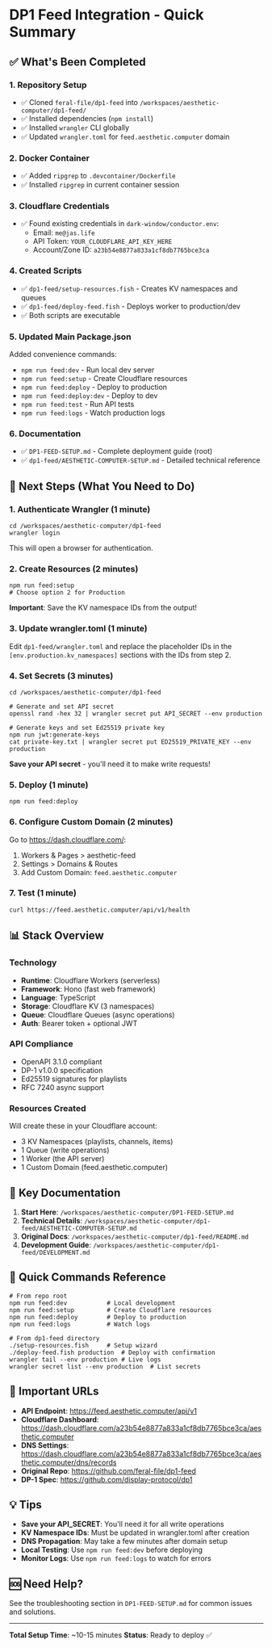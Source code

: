 # DP1 Feed Integration - Quick Summary

## ✅ What's Been Completed

### 1. Repository Setup
- ✅ Cloned `feral-file/dp1-feed` into `/workspaces/aesthetic-computer/dp1-feed/`
- ✅ Installed dependencies (`npm install`)
- ✅ Installed `wrangler` CLI globally
- ✅ Updated `wrangler.toml` for `feed.aesthetic.computer` domain

### 2. Docker Container
- ✅ Added `ripgrep` to `.devcontainer/Dockerfile`
- ✅ Installed `ripgrep` in current container session

### 3. Cloudflare Credentials
- ✅ Found existing credentials in `dark-window/conductor.env`:
  - Email: `me@jas.life`
  - API Token: `YOUR_CLOUDFLARE_API_KEY_HERE`
  - Account/Zone ID: `a23b54e8877a833a1cf8db7765bce3ca`

### 4. Created Scripts
- ✅ `dp1-feed/setup-resources.fish` - Creates KV namespaces and queues
- ✅ `dp1-feed/deploy-feed.fish` - Deploys worker to production/dev
- ✅ Both scripts are executable

### 5. Updated Main Package.json
Added convenience commands:
- `npm run feed:dev` - Run local dev server
- `npm run feed:setup` - Create Cloudflare resources
- `npm run feed:deploy` - Deploy to production
- `npm run feed:deploy:dev` - Deploy to dev
- `npm run feed:test` - Run API tests
- `npm run feed:logs` - Watch production logs

### 6. Documentation
- ✅ `DP1-FEED-SETUP.md` - Complete deployment guide (root)
- ✅ `dp1-feed/AESTHETIC-COMPUTER-SETUP.md` - Detailed technical reference

## 🚀 Next Steps (What You Need to Do)

### 1. Authenticate Wrangler (1 minute)
```fish
cd /workspaces/aesthetic-computer/dp1-feed
wrangler login
```
This will open a browser for authentication.

### 2. Create Resources (2 minutes)
```fish
npm run feed:setup
# Choose option 2 for Production
```
**Important**: Save the KV namespace IDs from the output!

### 3. Update wrangler.toml (1 minute)
Edit `dp1-feed/wrangler.toml` and replace the placeholder IDs in the `[env.production.kv_namespaces]` sections with the IDs from step 2.

### 4. Set Secrets (3 minutes)
```fish
cd /workspaces/aesthetic-computer/dp1-feed

# Generate and set API secret
openssl rand -hex 32 | wrangler secret put API_SECRET --env production

# Generate keys and set Ed25519 private key
npm run jwt:generate-keys
cat private-key.txt | wrangler secret put ED25519_PRIVATE_KEY --env production
```
**Save your API secret** - you'll need it to make write requests!

### 5. Deploy (1 minute)
```fish
npm run feed:deploy
```

### 6. Configure Custom Domain (2 minutes)
Go to https://dash.cloudflare.com/:
1. Workers & Pages > aesthetic-feed
2. Settings > Domains & Routes
3. Add Custom Domain: `feed.aesthetic.computer`

### 7. Test (1 minute)
```fish
curl https://feed.aesthetic.computer/api/v1/health
```

## 📊 Stack Overview

### Technology
- **Runtime**: Cloudflare Workers (serverless)
- **Framework**: Hono (fast web framework)
- **Language**: TypeScript
- **Storage**: Cloudflare KV (3 namespaces)
- **Queue**: Cloudflare Queues (async operations)
- **Auth**: Bearer token + optional JWT

### API Compliance
- OpenAPI 3.1.0 compliant
- DP-1 v1.0.0 specification
- Ed25519 signatures for playlists
- RFC 7240 async support

### Resources Created
Will create these in your Cloudflare account:
- 3 KV Namespaces (playlists, channels, items)
- 1 Queue (write operations)
- 1 Worker (the API server)
- 1 Custom Domain (feed.aesthetic.computer)

## 📖 Key Documentation

1. **Start Here**: `/workspaces/aesthetic-computer/DP1-FEED-SETUP.md`
2. **Technical Details**: `/workspaces/aesthetic-computer/dp1-feed/AESTHETIC-COMPUTER-SETUP.md`
3. **Original Docs**: `/workspaces/aesthetic-computer/dp1-feed/README.md`
4. **Development Guide**: `/workspaces/aesthetic-computer/dp1-feed/DEVELOPMENT.md`

## 🎯 Quick Commands Reference

```fish
# From repo root
npm run feed:dev           # Local development
npm run feed:setup         # Create Cloudflare resources
npm run feed:deploy        # Deploy to production
npm run feed:logs          # Watch logs

# From dp1-feed directory
./setup-resources.fish     # Setup wizard
./deploy-feed.fish production  # Deploy with confirmation
wrangler tail --env production # Live logs
wrangler secret list --env production  # List secrets
```

## 🔗 Important URLs

- **API Endpoint**: https://feed.aesthetic.computer/api/v1
- **Cloudflare Dashboard**: https://dash.cloudflare.com/a23b54e8877a833a1cf8db7765bce3ca/aesthetic.computer
- **DNS Settings**: https://dash.cloudflare.com/a23b54e8877a833a1cf8db7765bce3ca/aesthetic.computer/dns/records
- **Original Repo**: https://github.com/feral-file/dp1-feed
- **DP-1 Spec**: https://github.com/display-protocol/dp1

## 💡 Tips

- **Save your API_SECRET**: You'll need it for all write operations
- **KV Namespace IDs**: Must be updated in wrangler.toml after creation
- **DNS Propagation**: May take a few minutes after domain setup
- **Local Testing**: Use `npm run feed:dev` before deploying
- **Monitor Logs**: Use `npm run feed:logs` to watch for errors

## 🆘 Need Help?

See the troubleshooting section in `DP1-FEED-SETUP.md` for common issues and solutions.

---

**Total Setup Time**: ~10-15 minutes
**Status**: Ready to deploy ✅
